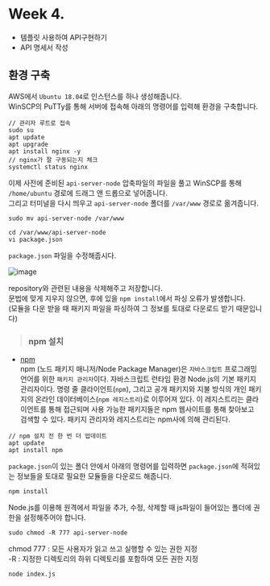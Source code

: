 # Week 4.

- 템플릿 사용하여 API구현하기
- API 명세서 작성

## 환경 구축

AWS에서 `Ubuntu 18.04`로 인스턴스를 하나 생성해줍니다.   
WinSCP의 PuTTy를 통해 서버에 접속해 아래의 명령어를 입력해 환경을 구축합니다.

```
// 관리자 루트로 접속
sudo su
apt update
apt upgrade
apt install nginx -y
// nginx가 잘 구동되는지 체크
systemctl status nginx
```

이제 사전에 준비된 `api-server-node` 압축파일의 파일을 풀고 WinSCP를 통해 `/home/ubuntu` 경로에 드래그 앤 드롭으로 넣어줍니다.   
그리고 터미널을 다시 띄우고 `api-server-node` 폴더를 `/var/www` 경로로 옮겨줍니다.

```
sudo mv api-server-node /var/www
```

```
cd /var/www/api-server-node
vi package.json
```

`package.json` 파일을 수정해줍시다.   

![image](https://user-images.githubusercontent.com/43658658/134478339-9411cee6-5d29-4ab1-8e9b-84680932b262.png)

repository와 관련된 내용을 삭제해주고 저장합니다.   
문법에 맞게 지우지 않으면, 후에 있을 `npm install`에서 파싱 오류가 발생합니다.   
(모듈을 다운 받을 때 패키지 파일을 파싱하여 그 정보를 토대로 다운로드 받기 때문입니다)

> <h3>npm 설치</h3>

- [npm](https://ko.wikipedia.org/wiki/Npm_(%EC%86%8C%ED%94%84%ED%8A%B8%EC%9B%A8%EC%96%B4))   
npm (노드 패키지 매니저/Node Package Manager)은 `자바스크립트` 프로그래밍 언어를 위한 `패키지 관리자`이다. 자바스크립트 런타임 환경 Node.js의 기본 패키지 관리자이다. 
명령 줄 클라이언트(`npm`), 그리고 공개 패키지와 지불 방식의 개인 패키지의 온라인 데이터베이스(`npm 레지스트리`)로 이루어져 있다. 
이 레지스트리는 클라이언트를 통해 접근되며 사용 가능한 패키지들은 npm 웹사이트를 통해 찾아보고 검색할 수 있다. 패키지 관리자와 레지스트리는 npm사에 의해 관리된다.

```
// npm 설치 전 한 번 더 업데이트
apt update
apt install npm
```

`package.json`이 있는 폴더 안에서 아래의 명령어를 입력하면 `package.json`에 적혀있는 정보들을 토대로 필요한 모듈들을 다운로드 해줍니다.

```
npm install
```

Node.js를 이용해 원격에서 파일을 추가, 수정, 삭제할 때 js파일이 들어있는 폴더에 권한을 설정해주어야 합니다.   

```
sudo chmod -R 777 api-server-node
```

chmod 777 : 모든 사용자가 읽고 쓰고 실행할 수 있는 권한 지정   
-R : 지정한 디렉토리의 하위 디렉토리를 포함하여 모든 권한 지정

```
node index.js
```



